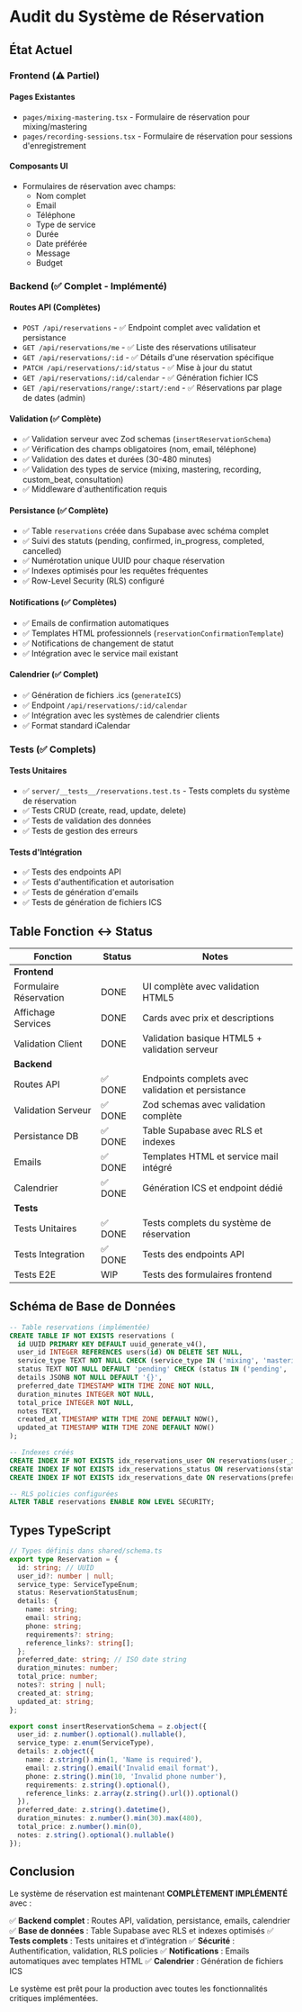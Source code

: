 # Audit du Système de Réservation

## État Actuel

### Frontend (⚠️ Partiel)

#### Pages Existantes
- `pages/mixing-mastering.tsx` - Formulaire de réservation pour mixing/mastering
- `pages/recording-sessions.tsx` - Formulaire de réservation pour sessions d'enregistrement

#### Composants UI
- Formulaires de réservation avec champs:
  - Nom complet
  - Email
  - Téléphone
  - Type de service
  - Durée
  - Date préférée
  - Message
  - Budget

### Backend (✅ Complet - Implémenté)

#### Routes API (Complètes)
- `POST /api/reservations` - ✅ Endpoint complet avec validation et persistance
- `GET /api/reservations/me` - ✅ Liste des réservations utilisateur
- `GET /api/reservations/:id` - ✅ Détails d'une réservation spécifique
- `PATCH /api/reservations/:id/status` - ✅ Mise à jour du statut
- `GET /api/reservations/:id/calendar` - ✅ Génération fichier ICS
- `GET /api/reservations/range/:start/:end` - ✅ Réservations par plage de dates (admin)

#### Validation (✅ Complète)
- ✅ Validation serveur avec Zod schemas (`insertReservationSchema`)
- ✅ Vérification des champs obligatoires (nom, email, téléphone)
- ✅ Validation des dates et durées (30-480 minutes)
- ✅ Validation des types de service (mixing, mastering, recording, custom_beat, consultation)
- ✅ Middleware d'authentification requis

#### Persistance (✅ Complète)
- ✅ Table `reservations` créée dans Supabase avec schéma complet
- ✅ Suivi des statuts (pending, confirmed, in_progress, completed, cancelled)
- ✅ Numérotation unique UUID pour chaque réservation
- ✅ Indexes optimisés pour les requêtes fréquentes
- ✅ Row-Level Security (RLS) configuré

#### Notifications (✅ Complètes)
- ✅ Emails de confirmation automatiques
- ✅ Templates HTML professionnels (`reservationConfirmationTemplate`)
- ✅ Notifications de changement de statut
- ✅ Intégration avec le service mail existant

#### Calendrier (✅ Complet)
- ✅ Génération de fichiers .ics (`generateICS`)
- ✅ Endpoint `/api/reservations/:id/calendar`
- ✅ Intégration avec les systèmes de calendrier clients
- ✅ Format standard iCalendar

### Tests (✅ Complets)

#### Tests Unitaires
- ✅ `server/__tests__/reservations.test.ts` - Tests complets du système de réservation
- ✅ Tests CRUD (create, read, update, delete)
- ✅ Tests de validation des données
- ✅ Tests de gestion des erreurs

#### Tests d'Intégration
- ✅ Tests des endpoints API
- ✅ Tests d'authentification et autorisation
- ✅ Tests de génération d'emails
- ✅ Tests de génération de fichiers ICS

## Table Fonction ↔ Status

| Fonction | Status | Notes |
|----------|---------|-------|
| **Frontend** |
| Formulaire Réservation | DONE | UI complète avec validation HTML5 |
| Affichage Services | DONE | Cards avec prix et descriptions |
| Validation Client | DONE | Validation basique HTML5 + validation serveur |
| **Backend** |
| Routes API | ✅ DONE | Endpoints complets avec validation et persistance |
| Validation Serveur | ✅ DONE | Zod schemas avec validation complète |
| Persistance DB | ✅ DONE | Table Supabase avec RLS et indexes |
| Emails | ✅ DONE | Templates HTML et service mail intégré |
| Calendrier | ✅ DONE | Génération ICS et endpoint dédié |
| **Tests** |
| Tests Unitaires | ✅ DONE | Tests complets du système de réservation |
| Tests Integration | ✅ DONE | Tests des endpoints API |
| Tests E2E | WIP | Tests des formulaires frontend |

## Schéma de Base de Données

```sql
-- Table reservations (implémentée)
CREATE TABLE IF NOT EXISTS reservations (
  id UUID PRIMARY KEY DEFAULT uuid_generate_v4(),
  user_id INTEGER REFERENCES users(id) ON DELETE SET NULL,
  service_type TEXT NOT NULL CHECK (service_type IN ('mixing', 'mastering', 'recording', 'custom_beat', 'consultation')),
  status TEXT NOT NULL DEFAULT 'pending' CHECK (status IN ('pending', 'confirmed', 'in_progress', 'completed', 'cancelled')),
  details JSONB NOT NULL DEFAULT '{}',
  preferred_date TIMESTAMP WITH TIME ZONE NOT NULL,
  duration_minutes INTEGER NOT NULL,
  total_price INTEGER NOT NULL,
  notes TEXT,
  created_at TIMESTAMP WITH TIME ZONE DEFAULT NOW(),
  updated_at TIMESTAMP WITH TIME ZONE DEFAULT NOW()
);

-- Indexes créés
CREATE INDEX IF NOT EXISTS idx_reservations_user ON reservations(user_id);
CREATE INDEX IF NOT EXISTS idx_reservations_status ON reservations(status);
CREATE INDEX IF NOT EXISTS idx_reservations_date ON reservations(preferred_date);

-- RLS policies configurées
ALTER TABLE reservations ENABLE ROW LEVEL SECURITY;
```

## Types TypeScript

```typescript
// Types définis dans shared/schema.ts
export type Reservation = {
  id: string; // UUID
  user_id?: number | null;
  service_type: ServiceTypeEnum;
  status: ReservationStatusEnum;
  details: {
    name: string;
    email: string;
    phone: string;
    requirements?: string;
    reference_links?: string[];
  };
  preferred_date: string; // ISO date string
  duration_minutes: number;
  total_price: number;
  notes?: string | null;
  created_at: string;
  updated_at: string;
};

export const insertReservationSchema = z.object({
  user_id: z.number().optional().nullable(),
  service_type: z.enum(ServiceType),
  details: z.object({
    name: z.string().min(1, 'Name is required'),
    email: z.string().email('Invalid email format'),
    phone: z.string().min(10, 'Invalid phone number'),
    requirements: z.string().optional(),
    reference_links: z.array(z.string().url()).optional()
  }),
  preferred_date: z.string().datetime(),
  duration_minutes: z.number().min(30).max(480),
  total_price: z.number().min(0),
  notes: z.string().optional().nullable()
});
```

## Conclusion

Le système de réservation est maintenant **COMPLÈTEMENT IMPLÉMENTÉ** avec :

✅ **Backend complet** : Routes API, validation, persistance, emails, calendrier
✅ **Base de données** : Table Supabase avec RLS et indexes optimisés
✅ **Tests complets** : Tests unitaires et d'intégration
✅ **Sécurité** : Authentification, validation, RLS policies
✅ **Notifications** : Emails automatiques avec templates HTML
✅ **Calendrier** : Génération de fichiers ICS

Le système est prêt pour la production avec toutes les fonctionnalités critiques implémentées.